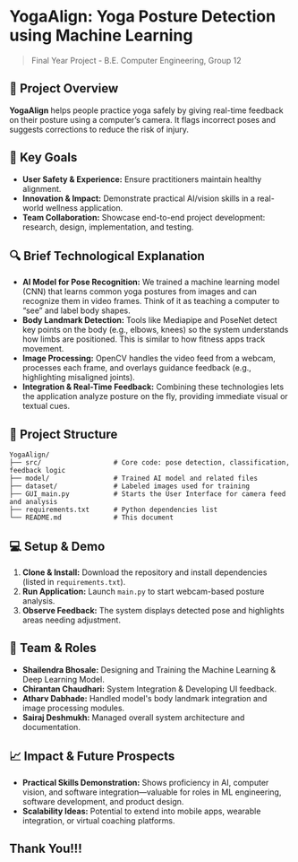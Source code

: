 # YogaAlign: Yoga Posture Detection using Machine Learning

> Final Year Project - B.E. Computer Engineering, Group 12

## 🌟 Project Overview

**YogaAlign** helps people practice yoga safely by giving real-time feedback on their posture using a computer’s camera. It flags incorrect poses and suggests corrections to reduce the risk of injury.

## 🎯 Key Goals

* **User Safety & Experience:** Ensure practitioners maintain healthy alignment.
* **Innovation & Impact:** Demonstrate practical AI/vision skills in a real-world wellness application.
* **Team Collaboration:** Showcase end-to-end project development: research, design, implementation, and testing.

## 🔍 Brief Technological Explanation

* **AI Model for Pose Recognition:** We trained a machine learning model (CNN) that learns common yoga postures from images and can recognize them in video frames. Think of it as teaching a computer to “see” and label body shapes.
* **Body Landmark Detection:** Tools like Mediapipe and PoseNet detect key points on the body (e.g., elbows, knees) so the system understands how limbs are positioned. This is similar to how fitness apps track movement.
* **Image Processing:** OpenCV handles the video feed from a webcam, processes each frame, and overlays guidance feedback (e.g., highlighting misaligned joints).
* **Integration & Real-Time Feedback:** Combining these technologies lets the application analyze posture on the fly, providing immediate visual or textual cues.


## 📂 Project Structure

```
YogaAlign/
├── src/                  # Core code: pose detection, classification, feedback logic
├── model/                # Trained AI model and related files
├── dataset/              # Labeled images used for training
├── GUI_main.py           # Starts the User Interface for camera feed and analysis
├── requirements.txt      # Python dependencies list
└── README.md             # This document
```

## 💻 Setup & Demo

1. **Clone & Install:** Download the repository and install dependencies (listed in `requirements.txt`).
2. **Run Application:** Launch `main.py` to start webcam-based posture analysis.
3. **Observe Feedback:** The system displays detected pose and highlights areas needing adjustment.

## 🤝 Team & Roles

* **Shailendra Bhosale:** Designing and Training the Machine Learning & Deep Learning Model.
* **Chirantan Chaudhari:** System Integration & Developing UI feedback.
* **Atharv Dabhade:** Handled model's body landmark integration and image processing modules.
* **Sairaj Deshmukh:** Managed overall system architecture and documentation.

## 📈 Impact & Future Prospects

* **Practical Skills Demonstration:** Shows proficiency in AI, computer vision, and software integration—valuable for roles in ML engineering, software development, and product design.
* **Scalability Ideas:** Potential to extend into mobile apps, wearable integration, or virtual coaching platforms.

## Thank You!!!
